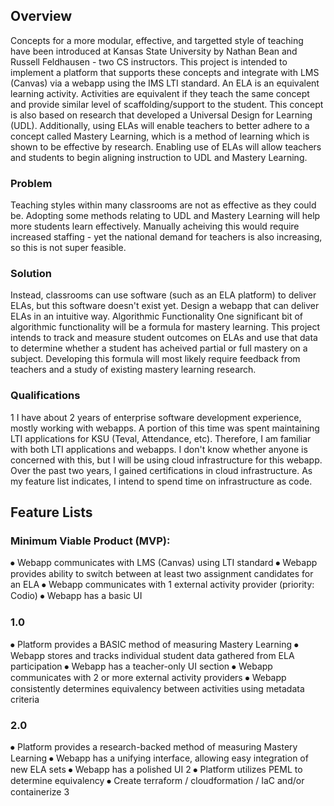 
## Overview
Concepts for a more modular, effective, and targetted style of teaching have been
introduced at Kansas State University by Nathan Bean and Russell Feldhausen - two CS
instructors. This project is intended to implement a platform that supports these concepts
and integrate with LMS (Canvas) via a webapp using the IMS LTI standard. An ELA is
an equivalent learning activity. Activities are equivalent if they teach the same concept
and provide similar level of scaffolding/support to the student. This concept is also based
on research that developed a Universal Design for Learning (UDL). Additionally, using
ELAs will enable teachers to better adhere to a concept called Mastery Learning, which is
a method of learning which is shown to be effective by research. Enabling use of ELAs
will allow teachers and students to begin aligning instruction to UDL and Mastery
Learning.
### Problem
Teaching styles within many classrooms are not as effective as they could be. Adopting
some methods relating to UDL and Mastery Learning will help more students learn
effectively. Manually acheiving this would require increased staffing - yet the national
demand for teachers is also increasing, so this is not super feasible.
### Solution
Instead, classrooms can use software (such as an ELA platform) to deliver ELAs, but this
software doesn't exist yet. Design a webapp that can deliver ELAs in an intuitive way.
Algorithmic Functionality
One significant bit of algorithmic functionality will be a formula for mastery learning.
This project intends to track and measure student outcomes on ELAs and use that data to
determine whether a student has acheived partial or full mastery on a subject. Developing
this formula will most likely require feedback from teachers and a study of existing
mastery learning research.
### Qualifications
1
I have about 2 years of enterprise software development experience, mostly working with
webapps. A portion of this time was spent maintaining LTI applications for KSU (Teval,
Attendance, etc). Therefore, I am familiar with both LTI applications and webapps.
I don't know whether anyone is concerned with this, but I will be using cloud
infrastructure for this webapp. Over the past two years, I gained certifications in cloud
infrastructure. As my feature list indicates, I intend to spend time on infrastructure as
code.
## Feature Lists
### Minimum Viable Product (MVP):
⦁ Webapp communicates with LMS (Canvas) using LTI standard
⦁ Webapp provides ability to switch between at least two assignment candidates for
an ELA
⦁ Webapp communicates with 1 external activity provider (priority: Codio)
⦁ Webapp has a basic UI
### 1.0
⦁ Platform provides a BASIC method of measuring Mastery Learning
⦁ Webapp stores and tracks individual student data gathered from ELA participation
⦁ Webapp has a teacher-only UI section
⦁ Webapp communicates with 2 or more external activity providers
⦁ Webapp consistently determines equivalency between activities using metadata
criteria
### 2.0
⦁ Platform provides a research-backed method of measuring Mastery Learning
⦁ Webapp has a unifying interface, allowing easy integration of new ELA sets
⦁ Webapp has a polished UI
2
⦁ Platform utilizes PEML to determine equivalency
⦁ Create terraform / cloudformation / IaC and/or containerize
3
